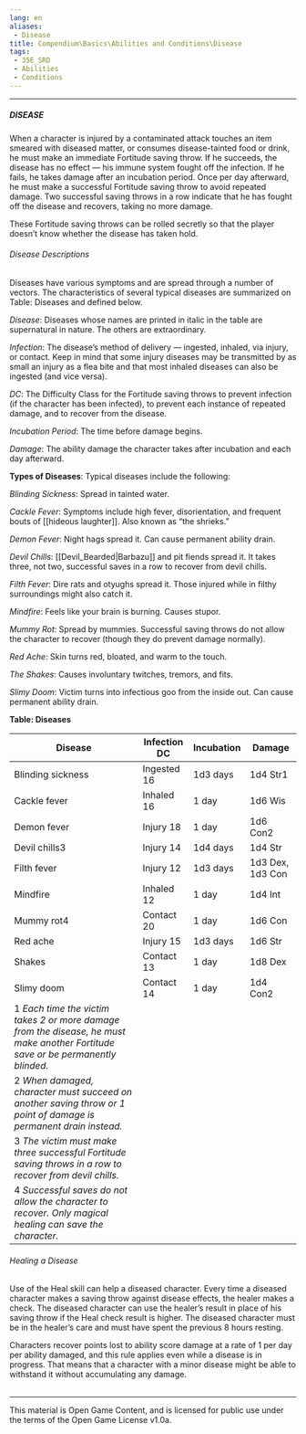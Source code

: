 ```yaml
---
lang: en
aliases:
 - Disease
title: Compendium\Basics\Abilities and Conditions\Disease
tags: 
 - 35E_SRD
 - Abilities
 - Conditions
---
```


---
##### DISEASE

When a character is injured by a contaminated attack touches an item smeared with diseased matter, or consumes disease-tainted food or drink, he must make an immediate Fortitude saving throw. If he succeeds, the disease has no effect — his immune system fought off the infection. If he fails, he takes damage after an incubation period. Once per day afterward, he must make a successful Fortitude saving throw to avoid repeated damage. Two successful saving throws in a row indicate that he has fought off the disease and recovers, taking no more damage.

These Fortitude saving throws can be rolled secretly so that the player doesn’t know whether the disease has taken hold.

###### Disease Descriptions

Diseases have various symptoms and are spread through a number of vectors. The characteristics of several typical diseases are summarized on Table: Diseases and defined below.

_Disease_: Diseases whose names are printed in italic in the table are supernatural in nature. The others are extraordinary.

_Infection_: The disease’s method of delivery — ingested, inhaled, via injury, or contact. Keep in mind that some injury diseases may be transmitted by as small an injury as a flea bite and that most inhaled diseases can also be ingested (and vice versa).

_DC_: The Difficulty Class for the Fortitude saving throws to prevent infection (if the character has been infected), to prevent each instance of repeated damage, and to recover from the disease.

_Incubation Period_: The time before damage begins.

_Damage_: The ability damage the character takes after incubation and each day afterward.

**Types of Diseases**: Typical diseases include the following:

_Blinding Sickness_: Spread in tainted water.

_Cackle Fever_: Symptoms include high fever, disorientation, and frequent bouts of [[hideous laughter]]. Also known as “the shrieks.”

_Demon Fever_: Night hags spread it. Can cause permanent ability drain.

_Devil Chills_: [[Devil_Bearded|Barbazu]] and pit fiends spread it. It takes three, not two, successful saves in a row to recover from devil chills.

_Filth Fever_: Dire rats and otyughs spread it. Those injured while in filthy surroundings might also catch it.

_Mindfire_: Feels like your brain is burning. Causes stupor.

_Mummy Rot_: Spread by mummies. Successful saving throws do not allow the character to recover (though they do prevent damage normally).

_Red Ache_: Skin turns red, bloated, and warm to the touch.

_The Shakes_: Causes involuntary twitches, tremors, and fits.

_Slimy Doom_: Victim turns into infectious goo from the inside out. Can cause permanent ability drain.

**Table: Diseases**

|Disease|Infection DC|Incubation|Damage|
|---|---|---|---|
|Blinding sickness|Ingested 16|1d3 days|1d4 Str1|
|Cackle fever|Inhaled 16|1 day|1d6 Wis|
|Demon fever|Injury 18|1 day|1d6 Con2|
|Devil chills3|Injury 14|1d4 days|1d4 Str|
|Filth fever|Injury 12|1d3 days|1d3 Dex, 1d3 Con|
|Mindfire|Inhaled 12|1 day|1d4 Int|
|Mummy rot4|Contact 20|1 day|1d6 Con|
|Red ache|Injury 15|1d3 days|1d6 Str|
|Shakes|Contact 13|1 day|1d8 Dex|
|Slimy doom|Contact 14|1 day|1d4 Con2|
|1 _Each time the victim takes 2 or more damage from the disease, he must make another Fortitude save or be permanently blinded._|   |   |   |
|2 _When damaged, character must succeed on another saving throw or 1 point of damage is permanent drain instead._|   |   |   |
|3 _The victim must make three successful Fortitude saving throws in a row to recover from devil chills._|   |   |   |
|4 _Successful saves do not allow the character to recover. Only magical healing can save the character._|   |   |   |

###### Healing a Disease

Use of the Heal skill can help a diseased character. Every time a diseased character makes a saving throw against disease effects, the healer makes a check. The diseased character can use the healer’s result in place of his saving throw if the Heal check result is higher. The diseased character must be in the healer’s care and must have spent the previous 8 hours resting.

Characters recover points lost to ability score damage at a rate of 1 per day per ability damaged, and this rule applies even while a disease is in progress. That means that a character with a minor disease might be able to withstand it without accumulating any damage.
<br><br>



---



This material is Open Game Content, and is licensed for public use under the terms of the Open Game License v1.0a.

